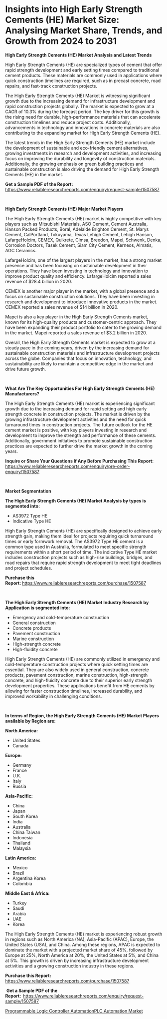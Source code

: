 <p><h1>Insights into High Early Strength Cements (HE) Market Size: Analysing Market Share, Trends, and Growth from 2024 to 2031</h1></p><p><strong>High Early Strength Cements (HE) Market Analysis and Latest Trends</strong></p>
<p><p>High Early Strength Cements (HE) are specialized types of cement that offer rapid strength development and early setting times compared to traditional cement products. These materials are commonly used in applications where quick construction timelines are required, such as in precast concrete, road repairs, and fast-track construction projects.</p><p>The High Early Strength Cements (HE) Market is witnessing significant growth due to the increasing demand for infrastructure development and rapid construction projects globally. The market is expected to grow at a CAGR of 10.3% during the forecast period. The key driver for this growth is the rising need for durable, high-performance materials that can accelerate construction timelines and reduce project costs. Additionally, advancements in technology and innovations in concrete materials are also contributing to the expanding market for High Early Strength Cements (HE).</p><p>The latest trends in the High Early Strength Cements (HE) market include the development of sustainable and eco-friendly cement alternatives, growing investments in research and development activities, and increasing focus on improving the durability and longevity of construction materials. Additionally, the growing emphasis on green building practices and sustainable construction is also driving the demand for High Early Strength Cements (HE) in the market.</p></p>
<p><strong>Get a Sample PDF of the Report:&nbsp;</strong> <a href="https://www.reliableresearchreports.com/enquiry/request-sample/1507587">https://www.reliableresearchreports.com/enquiry/request-sample/1507587</a></p>
<p>&nbsp;</p>
<p><strong>High Early Strength Cements (HE) Major Market Players</strong></p>
<p><p>The High Early Strength Cements (HE) market is highly competitive with key players such as Mitsubishi Materials, ASO Cement, Cement Australia, Hanson Packed Products, Boral, Adelaide Brighton Cement, St. Marys Cement, CalPortland, Tokuyama, Texas Lehigh Cement, Lehigh Hanson, LafargeHolcim, CEMEX, Quikrete, Cimsa, Breedon, Mapei, Schwenk, Denka, Corrosion Doctors, Tasek Cement, Siam City Cement, Kerneos, Almatis, AGC Ceramics.</p><p>LafargeHolcim, one of the largest players in the market, has a strong market presence and has been focusing on sustainable development in their operations. They have been investing in technology and innovation to improve product quality and efficiency. LafargeHolcim reported a sales revenue of $28.4 billion in 2020.</p><p>CEMEX is another major player in the market, with a global presence and a focus on sustainable construction solutions. They have been investing in research and development to introduce innovative products in the market. CEMEX reported a sales revenue of $14 billion in 2020.</p><p>Mapei is also a key player in the High Early Strength Cements market, known for its high-quality products and customer-centric approach. They have been expanding their product portfolio to cater to the growing demand in the market. Mapei reported a sales revenue of $3.2 billion in 2020.</p><p>Overall, the High Early Strength Cements market is expected to grow at a steady pace in the coming years, driven by the increasing demand for sustainable construction materials and infrastructure development projects across the globe. Companies that focus on innovation, technology, and sustainability are likely to maintain a competitive edge in the market and drive future growth.</p></p>
<p>&nbsp;</p>
<p><strong>What Are The Key Opportunities For High Early Strength Cements (HE) Manufacturers?</strong></p>
<p><p>The High Early Strength Cements (HE) market is experiencing significant growth due to the increasing demand for rapid setting and high early strength concrete in construction projects. The market is driven by the growing infrastructure development activities and the need for quick turnaround times in construction projects. The future outlook for the HE cement market is positive, with key players investing in research and development to improve the strength and performance of these cements. Additionally, government initiatives to promote sustainable construction practices are expected to further drive the market growth in the coming years.</p></p>
<p><strong>Inquire or Share Your Questions If Any Before Purchasing This Report:</strong> <a href="https://www.reliableresearchreports.com/enquiry/pre-order-enquiry/1507587">https://www.reliableresearchreports.com/enquiry/pre-order-enquiry/1507587</a></p>
<p>&nbsp;</p>
<p><strong>Market Segmentation</strong></p>
<p><strong>The High Early Strength Cements (HE) Market Analysis by types is segmented into:</strong></p>
<p><ul><li>AS3972 Type HE</li><li>Indicative Type HE</li></ul></p>
<p><p>High Early Strength Cements (HE) are specifically designed to achieve early strength gain, making them ideal for projects requiring quick turnaround times or early formwork removal. The AS3972 Type HE cement is a common type used in Australia, formulated to meet specific strength requirements within a short period of time. The indicative Type HE market includes construction projects such as high-rise buildings, bridges, and road repairs that require rapid strength development to meet tight deadlines and project schedules.</p></p>
<p><strong>Purchase this Report:&nbsp;</strong><a href="https://www.reliableresearchreports.com/purchase/1507587">https://www.reliableresearchreports.com/purchase/1507587</a></p>
<p>&nbsp;</p>
<p><strong>The High Early Strength Cements (HE) Market Industry Research by Application is segmented into:</strong></p>
<p><ul><li>Emergency and cold-temperature construction</li><li>General construction</li><li>Concrete products</li><li>Pavement construction</li><li>Marine construction</li><li>High-strength concrete</li><li>High-fluidity concrete</li></ul></p>
<p><p>High Early Strength Cements (HE) are commonly utilized in emergency and cold-temperature construction projects where quick setting times are essential. They are also widely used in general construction, concrete products, pavement construction, marine construction, high-strength concrete, and high-fluidity concrete due to their superior early strength development properties. These applications benefit from HE cements by allowing for faster construction timelines, increased durability, and improved workability in challenging conditions.</p></p>
<p>&nbsp;</p>
<p><strong>In terms of Region, the High Early Strength Cements (HE) Market Players available by Region are:</strong></p>
<p>
    <p> <strong> North America: </strong>
        <ul>
            <li>United States</li>
            <li>Canada</li>
        </ul>
        </p> 
    <p> <strong> Europe: </strong>
        <ul>
            <li>Germany</li>
            <li>France</li>
            <li>U.K.</li>
            <li>Italy</li>
            <li>Russia</li>
        </ul>
        </p> 
    <p> <strong> Asia-Pacific: </strong>
        <ul>
            <li>China</li>
            <li>Japan</li>
            <li>South Korea</li>
            <li>India</li>
            <li>Australia</li>
            <li>China Taiwan</li>
            <li>Indonesia</li>
            <li>Thailand</li>
            <li>Malaysia</li>
        </ul>
        </p> 
    <p> <strong> Latin America: </strong>
        <ul>
            <li>Mexico</li>
            <li>Brazil</li>
            <li>Argentina Korea</li>
            <li>Colombia</li>
        </ul>
        </p> 
    <p> <strong> Middle East & Africa: </strong>
        <ul>
            <li>Turkey</li>
            <li>Saudi</li>
            <li>Arabia</li>
            <li>UAE</li>
            <li>Korea</li>
        </ul>
    </p>
    </p>
<p><p>The High Early Strength Cements (HE) market is experiencing robust growth in regions such as North America (NA), Asia-Pacific (APAC), Europe, the United States (USA), and China. Among these regions, APAC is expected to dominate the market with a projected market share of 45%, followed by Europe at 25%, North America at 20%, the United States at 5%, and China at 5%. This growth is driven by increasing infrastructure development activities and a growing construction industry in these regions.</p></p>
<p><strong>Purchase this Report: </strong><a href="https://www.reliableresearchreports.com/purchase/1507587">https://www.reliableresearchreports.com/purchase/1507587</a></p>
<p>&nbsp;<strong>Get a Sample PDF of the Report:&nbsp;&nbsp;</strong><a href="https://www.reliableresearchreports.com/enquiry/request-sample/1507587">https://www.reliableresearchreports.com/enquiry/request-sample/1507587</a></p>
<p><strong></strong></p>
<p><p><a href="https://sulfuric-clavicle-d39.notion.site/Programmable-Logic-Controller-AutomationPLC-Automation-Market-Size-Market-Share-and-Global-Market-A-651af7198ae24742b8cea7c7b5179445">Programmable Logic Controller AutomationPLC Automation Market</a></p></p>